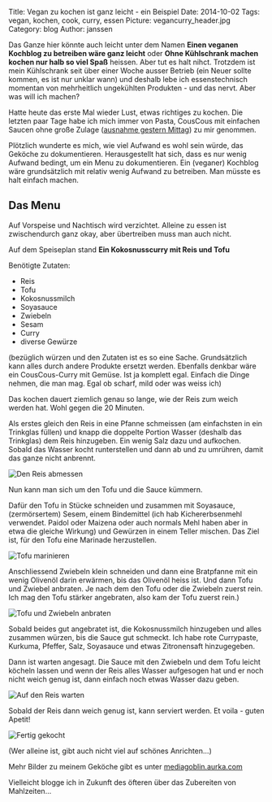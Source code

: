Title: Vegan zu kochen ist ganz leicht - ein Beispiel
Date: 2014-10-02
Tags: vegan, kochen, cook, curry, essen 
Picture: vegancurry_header.jpg
Category: blog
Author: janssen

Das Ganze hier könnte auch leicht unter dem Namen **Einen veganen Kochblog zu betreiben wäre ganz leicht** oder **Ohne Kühlschrank machen kochen nur halb so viel Spaß** heissen. Aber tut es halt nihct. Trotzdem ist mein Kühlschrank seit über einer Woche ausser Betrieb (ein Neuer sollte kommen, es ist nur unklar wann) und deshalb lebe ich essenstechnisch momentan von mehrheitlich ungekühlten Produkten - und das nervt. Aber was will ich machen?

Hatte heute das erste Mal wieder Lust, etwas richtiges zu kochen. Die letzten paar Tage habe ich mich immer von Pasta, CousCous mit einfachen Saucen ohne große Zulage ([ausnahme gestern Mittag](http://blog.aurka.com/einmal-scuol-retour-in-text-und-bild.html)) zu mir genommen.

Plötzlich wunderte es mich, wie viel Aufwand es wohl sein würde, das Geköche zu dokumentieren. Herausgestellt hat sich, dass es nur wenig Aufwand bedingt, um ein Menu zu dokumentieren. Ein (veganer) Kochblog wäre grundsätzlich mit relativ wenig Aufwand zu betreiben. Man müsste es halt einfach machen.


## Das Menu

Auf Vorspeise und Nachtisch wird verzichtet. Alleine zu essen ist zwischendurch ganz okay, aber übertreiben muss man auch nicht.

Auf dem Speiseplan stand **Ein Kokosnusscurry mit Reis und Tofu**

Benötigte Zutaten:

* Reis
* Tofu
* Kokosnussmilch
* Soyasauce
* Zwiebeln
* Sesam
* Curry
* diverse Gewürze

(bezüglich würzen und den Zutaten ist es so eine Sache. Grundsätzlich kann alles durch andere Produkte ersetzt werden. Ebenfalls denkbar wäre ein CousCous-Curry mit Gemüse. Ist ja komplett egal. Einfach die Dinge nehmen, die man mag. Egal ob scharf, mild oder was weiss ich)

Das kochen dauert ziemlich genau so lange, wie der Reis zum weich werden hat. Wohl gegen die 20 Minuten.

Als erstes gleich den Reis in eine Pfanne schmeissen (am einfachsten in ein Trinkglas füllen) und knapp die doppelte Portion Wasser (deshalb das Trinkglas) dem Reis hinzugeben. Ein wenig Salz dazu und aufkochen. Sobald das Wasser kocht runterstellen und dann ab und zu umrühren, damit das ganze nicht anbrennt.

![Den Reis abmessen](http://mediagoblin.aurka.com/mgoblin_media/media_entries/459/ABC7564.medium.jpg)

Nun kann man sich um den Tofu und die Sauce kümmern.

Dafür den Tofu in Stücke schneiden und zusammen mit Soyasauce, (zermörsertem) Sesem, einem Bindemittel (ich hab Kichererbsenmehl verwendet. Paidol oder Maizena oder auch normals Mehl haben aber in etwa die gleiche Wirkung) und Gewürzen in einem Teller mischen. Das Ziel ist, für den Tofu eine Marinade herzustellen.

![Tofu marinieren](http://mediagoblin.aurka.com/mgoblin_media/media_entries/458/ABC7559.medium.jpg)

Anschliessend Zwiebeln klein schneiden und dann eine Bratpfanne mit ein wenig Olivenöl darin erwärmen, bis das Olivenöl heiss ist. Und dann Tofu und Zwiebel anbraten. Je nach dem den Tofu oder die Zwiebeln zuerst rein. Ich mag den Tofu stärker angebraten, also kam der Tofu zuerst rein.)

![Tofu und Zwiebeln anbraten](http://mediagoblin.aurka.com/mgoblin_media/media_entries/462/ABC7570.medium.jpg)

Sobald beides gut angebratet ist, die Kokosnussmilch hinzugeben und alles zusammen würzen, bis die Sauce gut schmeckt. Ich habe rote Currypaste, Kurkuma, Pfeffer, Salz, Soyasauce und etwas Zitronensaft hinzugegeben.

Dann ist warten angesagt. Die Sauce mit den Zwiebeln und dem Tofu leicht köcheln lassen und wenn der Reis alles Wasser aufgesogen hat und er noch nicht weich genug ist, dann einfach noch etwas Wasser dazu geben.

![Auf den Reis warten](http://mediagoblin.aurka.com/mgoblin_media/media_entries/465/ABC7578.medium.jpg)

Sobald der Reis dann weich genug ist, kann serviert werden. Et voila - guten Apetit!

![Fertig gekocht](http://mediagoblin.aurka.com/mgoblin_media/media_entries/466/ABC7580.medium.jpg)

(Wer alleine ist, gibt auch nicht viel auf schönes Anrichten...)

Mehr Bilder zu meinem Geköche gibt es unter [mediagoblin.aurka.com](http://mediagoblin.aurka.com/mediagoblin/mg.fcgi/u/janssen/collection/02-10-2014-ein-veganer-kochblog-konnte-so-einfach-sein/)

Vielleicht blogge ich in Zukunft des öfteren über das Zubereiten von Mahlzeiten...


